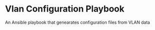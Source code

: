 # Vlan Configuration Playbook

An Ansible playbook that genearates configuration files from VLAN data
